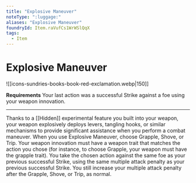 ```yaml
---
title: "Explosive Maneuver"
noteType: ":luggage:"
aliases: "Explosive Maneuver"
foundryId: Item.raVufCs1WrWSlQqX
tags:
  - Item
---
```


# Explosive Maneuver
![[icons-sundries-books-book-red-exclamation.webp|150]]

**Requirements** Your last action was a successful Strike against a foe using your weapon innovation.

* * *

Thanks to a [[Hidden]] experimental feature you built into your weapon, your weapon explosively deploys levers, tangling hooks, or similar mechanisms to provide significant assistance when you perform a combat maneuver. When you use Explosive Maneuver, choose Grapple, Shove, or Trip. Your weapon innovation must have a weapon trait that matches the action you chose (for instance, to choose Grapple, your weapon must have the grapple trait). You take the chosen action against the same foe as your previous successful Strike, using the same multiple attack penalty as your previous successful Strike. You still increase your multiple attack penalty after the Grapple, Shove, or Trip, as normal.
